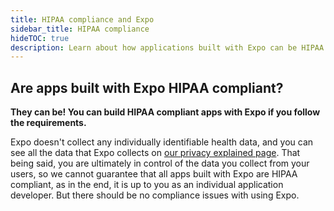 ```yaml
---
title: HIPAA compliance and Expo
sidebar_title: HIPAA compliance
hideTOC: true
description: Learn about how applications built with Expo can be HIPAA compliant.
---
```


## Are apps built with Expo HIPAA compliant?

**They can be! You can build HIPAA compliant apps with Expo if you follow the requirements.**

Expo doesn't collect any individually identifiable health data, and you can see all the data that Expo collects on [our privacy explained page](https://expo.dev/privacy-explained). That being said, you are ultimately in control of the data you collect from your users, so we cannot guarantee that all apps built with Expo are HIPAA compliant, as in the end, it is up to you as an individual application developer. But there should be no compliance issues with using Expo.